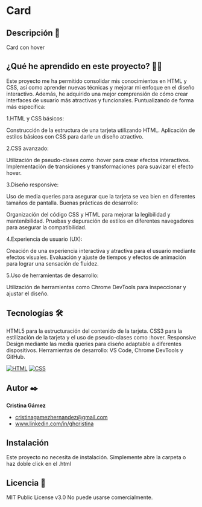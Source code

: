 # Card


## Descripción 📑

Card con hover

## ¿Qué he aprendido en este proyecto? 🙇🏻
Este proyecto me ha permitido consolidar mis conocimientos en HTML y CSS, así como aprender nuevas técnicas y mejorar mi enfoque en el diseño interactivo. Además, he adquirido una mejor comprensión de cómo crear interfaces de usuario más atractivas y funcionales. Puntualizando de forma más específica:

1.HTML y CSS básicos:

Construcción de la estructura de una tarjeta utilizando HTML.
Aplicación de estilos básicos con CSS para darle un diseño atractivo.

2.CSS avanzado:

Utilización de pseudo-clases como :hover para crear efectos interactivos.
Implementación de transiciones y transformaciones para suavizar el efecto hover.

3.Diseño responsive:

Uso de media queries para asegurar que la tarjeta se vea bien en diferentes tamaños de pantalla.
Buenas prácticas de desarrollo:

Organización del código CSS y HTML para mejorar la legibilidad y mantenibilidad.
Pruebas y depuración de estilos en diferentes navegadores para asegurar la compatibilidad.

4.Experiencia de usuario (UX):

Creación de una experiencia interactiva y atractiva para el usuario mediante efectos visuales.
Evaluación y ajuste de tiempos y efectos de animación para lograr una sensación de fluidez.

5.Uso de herramientas de desarrollo:

Utilización de herramientas como Chrome DevTools para inspeccionar y ajustar el diseño.
## Tecnologías 🛠
HTML5 para la estructuración del contenido de la tarjeta.
CSS3 para la estilización de la tarjeta y el uso de pseudo-clases como :hover.
Responsive Design mediante las media queries para diseño adaptable a diferentes dispositivos.
Herramientas de desarrollo: VS Code, Chrome DevTools y GitHub.

<!-- Iconos sacados de: https://github.com/hendrasob/badges/blob/master/README.md y https://github.com/alexandresanlim/Badges4-README.md-Profile -->

[![HTML](https://img.shields.io/badge/HTML5-E34F26?style=for-the-badge&logo=html5&logoColor=white)](https://es.wikipedia.org/wiki/HTML5)
[![CSS](https://img.shields.io/badge/CSS3-1572B6?style=for-the-badge&logo=css3&logoColor=white)](https://es.wikipedia.org/wiki/CSS)



## Autor ✒️

**Cristina Gámez**

- cristinagamezhernandez@gmail.com
- www.linkedin.com/in/ghcristina

## Instalación

Este proyecto no necesita de instalación. Simplemente abre la carpeta o haz doble click en el .html

## Licencia 📄

MIT Public License v3.0
No puede usarse comercialmente.

